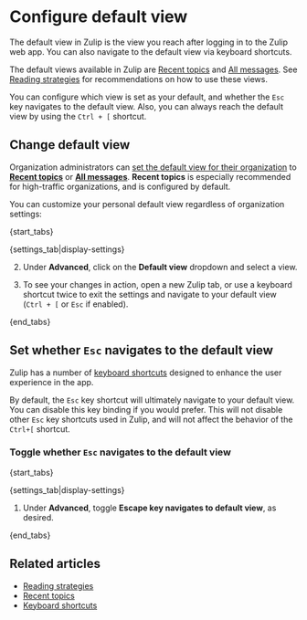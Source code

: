 # Configure default view

The default view in Zulip is the view you reach after logging in
to the Zulip web app. You can also navigate to the default view via
keyboard shortcuts.

The default views available in Zulip are
[Recent topics](/help/recent-topics) and
[All messages](/help/reading-strategies#all-messages). See
[Reading strategies](/help/reading-strategies) for recommendations
on how to use these views.

You can configure which view is set as your default, and whether
the `Esc` key navigates to the default view. Also, you can always reach
the default view by using the `Ctrl + [` shortcut.

## Change default view

Organization administrators can [set the default view for their
organization](/help/configure-default-new-user-settings) to
[**Recent topics**](/help/recent-topics) or
[**All messages**](/help/reading-strategies#all-messages).
**Recent topics** is especially recommended for high-traffic
organizations, and is configured by default.

You can customize your personal default view regardless of
organization settings:

{start_tabs}

{settings_tab|display-settings}

2. Under **Advanced**, click on the **Default view** dropdown
and select a view.

1. To see your changes in action, open a new Zulip tab, or use a keyboard
shortcut twice to exit the settings and navigate to your default view
(`Ctrl + [` or `Esc` if enabled).

[configure-esc]: /help/configure-default-view#set-whether-esc-navigates-to-the-default-view

{end_tabs}

## Set whether `Esc` navigates to the default view

Zulip has a number of [keyboard shortcuts](/help/keyboard-shortcuts)
designed to enhance the user experience in the app.

By default, the `Esc` key shortcut will ultimately navigate to your
default view. You can disable this key binding if you would prefer.
This will not disable other `Esc` key shortcuts used in Zulip,
and will not affect the behavior of the `Ctrl+[` shortcut.

### Toggle whether `Esc` navigates to the default view

{start_tabs}

{settings_tab|display-settings}

1. Under **Advanced**, toggle **Escape key navigates to
default view**, as desired.

{end_tabs}

## Related articles
* [Reading strategies](/help/reading-strategies)
* [Recent topics](/help/recent-topics)
* [Keyboard shortcuts](/help/keyboard-shortcuts)
